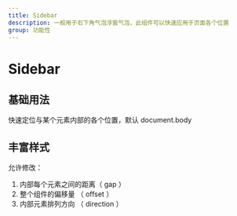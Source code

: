 ```yaml
---
title: Sidebar
description: 一般用于右下角气泡浮窗气泡，此组件可以快速应用于页面各个位置
group: 功能性
---
```


# Sidebar

## 基础用法

快速定位与某个元素内部的各个位置，默认 document.body
<code src="./demo/index.tsx"></code>

## 丰富样式

允许修改：

1.  内部每个元素之间的距离（ gap ）
2.  整个组件的偏移量 （ offset ）
3.  内部元素排列方向 （ direction ）

<code src="./demo/demo2.tsx"></code>

